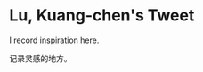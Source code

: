 # Lu, Kuang-chen's Tweet

I record inspiration here.

记录灵感的地方。

<style>
  body > article {
       border: 1px solid black;
       padding: 0 1em;
  }
</style>